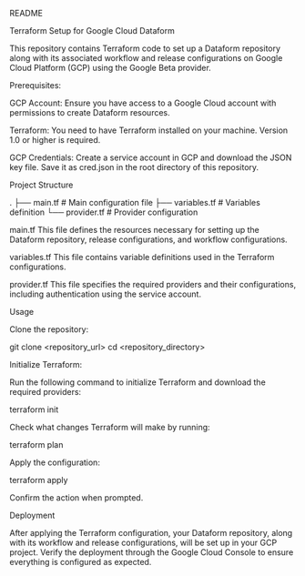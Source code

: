README

Terraform Setup for Google Cloud Dataform

This repository contains Terraform code to set up a Dataform repository along with its associated workflow and release configurations on Google Cloud Platform (GCP) using the Google Beta provider.

Prerequisites:

GCP Account: Ensure you have access to a Google Cloud account with permissions to create Dataform resources.

Terraform: You need to have Terraform installed on your machine. Version 1.0 or higher is required.

GCP Credentials: Create a service account in GCP and download the JSON key file. Save it as cred.json in the root directory of this repository.



Project Structure

.
├── main.tf                   # Main configuration file
├── variables.tf              # Variables definition
└── provider.tf               # Provider configuration

main.tf
This file defines the resources necessary for setting up the Dataform repository, release configurations, and workflow configurations.

variables.tf
This file contains variable definitions used in the Terraform configurations.

provider.tf
This file specifies the required providers and their configurations, including authentication using the service account.



Usage


Clone the repository:

git clone <repository_url>
cd <repository_directory>


Initialize Terraform:

Run the following command to initialize Terraform and download the required providers:

terraform init


Check what changes Terraform will make by running:

terraform plan


Apply the configuration:

terraform apply


Confirm the action when prompted.


Deployment

After applying the Terraform configuration, your Dataform repository, along with its workflow and release configurations, will be set up in your GCP project. 
Verify the deployment through the Google Cloud Console to ensure everything is configured as expected.